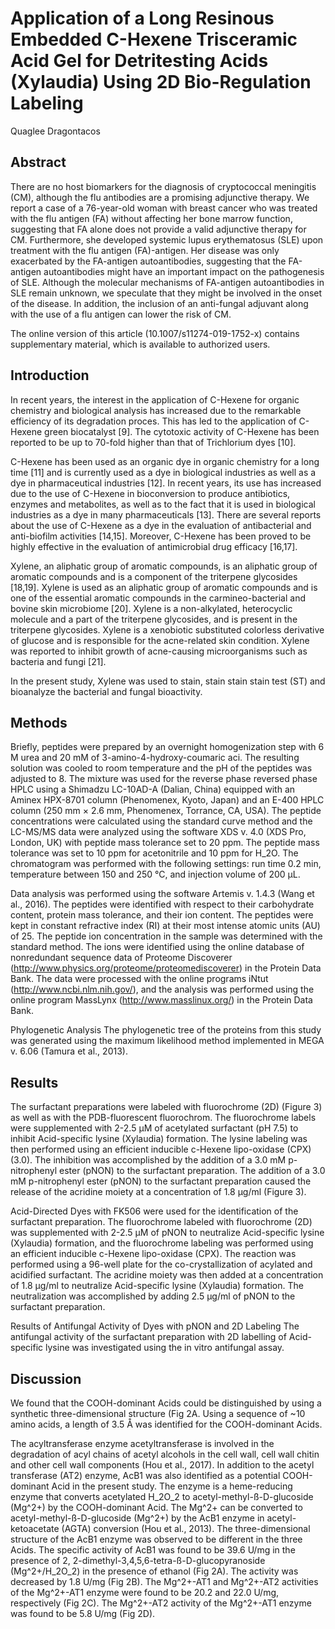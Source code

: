 # Application of a Long Resinous Embedded C-Hexene Trisceramic Acid Gel for Detritesting Acids (Xylaudia) Using 2D Bio-Regulation Labeling
Quaglee Dragontacos


## Abstract
There are no host biomarkers for the diagnosis of cryptococcal meningitis (CM), although the flu antibodies are a promising adjunctive therapy. We report a case of a 76-year-old woman with breast cancer who was treated with the flu antigen (FA) without affecting her bone marrow function, suggesting that FA alone does not provide a valid adjunctive therapy for CM. Furthermore, she developed systemic lupus erythematosus (SLE) upon treatment with the flu antigen (FA)-antigen. Her disease was only exacerbated by the FA-antigen autoantibodies, suggesting that the FA-antigen autoantibodies might have an important impact on the pathogenesis of SLE. Although the molecular mechanisms of FA-antigen autoantibodies in SLE remain unknown, we speculate that they might be involved in the onset of the disease. In addition, the inclusion of an anti-fungal adjuvant along with the use of a flu antigen can lower the risk of CM.

The online version of this article (10.1007/s11274-019-1752-x) contains supplementary material, which is available to authorized users.


## Introduction
In recent years, the interest in the application of C-Hexene for organic chemistry and biological analysis has increased due to the remarkable efficiency of its degradation proces. This has led to the application of C-Hexene green biocatalyst [9]. The cytotoxic activity of C-Hexene has been reported to be up to 70-fold higher than that of Trichlorium dyes [10].

C-Hexene has been used as an organic dye in organic chemistry for a long time [11] and is currently used as a dye in biological industries as well as a dye in pharmaceutical industries [12]. In recent years, its use has increased due to the use of C-Hexene in bioconversion to produce antibiotics, enzymes and metabolites, as well as to the fact that it is used in biological industries as a dye in many pharmaceuticals [13]. There are several reports about the use of C-Hexene as a dye in the evaluation of antibacterial and anti-biofilm activities [14,15]. Moreover, C-Hexene has been proved to be highly effective in the evaluation of antimicrobial drug efficacy [16,17].

Xylene, an aliphatic group of aromatic compounds, is an aliphatic group of aromatic compounds and is a component of the triterpene glycosides [18,19]. Xylene is used as an aliphatic group of aromatic compounds and is one of the essential aromatic compounds in the carmineo-bacterial and bovine skin microbiome [20]. Xylene is a non-alkylated, heterocyclic molecule and a part of the triterpene glycosides, and is present in the triterpene glycosides. Xylene is a xenobiotic substituted colorless derivative of glucose and is responsible for the acne-related skin condition. Xylene was reported to inhibit growth of acne-causing microorganisms such as bacteria and fungi [21].

In the present study, Xylene was used to stain, stain stain stain test (ST) and bioanalyze the bacterial and fungal bioactivity.


## Methods
Briefly, peptides were prepared by an overnight homogenization step with 6 M urea and 20 mM of 3-amino-4-hydroxy-coumaric aci. The resulting solution was cooled to room temperature and the pH of the peptides was adjusted to 8. The mixture was used for the reverse phase reversed phase HPLC using a Shimadzu LC-10AD-A (Dalian, China) equipped with an Aminex HPX-8701 column (Phenomenex, Kyoto, Japan) and an E-400 HPLC column (250 mm × 2.6 mm, Phenomenex, Torrance, CA, USA). The peptide concentrations were calculated using the standard curve method and the LC-MS/MS data were analyzed using the software XDS v. 4.0 (XDS Pro, London, UK) with peptide mass tolerance set to 20 ppm. The peptide mass tolerance was set to 10 ppm for acetonitrile and 10 ppm for H_2O. The chromatogram was performed with the following settings: run time 0.2 min, temperature between 150 and 250 °C, and injection volume of 200 µL.

Data analysis was performed using the software Artemis v. 1.4.3 (Wang et al., 2016). The peptides were identified with respect to their carbohydrate content, protein mass tolerance, and their ion content. The peptides were kept in constant refractive index (RI) at their most intense atomic units (AU) of 25. The peptide ion concentration in the sample was determined with the standard method. The ions were identified using the online database of nonredundant sequence data of Proteome Discoverer (http://www.physics.org/proteome/proteomediscoverer) in the Protein Data Bank. The data were processed with the online programs iNtut (http://www.ncbi.nlm.nih.gov/), and the analysis was performed using the online program MassLynx (http://www.masslinux.org/) in the Protein Data Bank.

Phylogenetic Analysis
The phylogenetic tree of the proteins from this study was generated using the maximum likelihood method implemented in MEGA v. 6.06 (Tamura et al., 2013).


## Results
The surfactant preparations were labeled with fluorochrome (2D) (Figure 3) as well as with the PDB-fluorescent fluorochrom. The fluorochrome labels were supplemented with 2-2.5 µM of acetylated surfactant (pH 7.5) to inhibit Acid-specific lysine (Xylaudia) formation. The lysine labeling was then performed using an efficient inducible c-Hexene lipo-oxidase (CPX) (3.0). The inhibition was accomplished by the addition of a 3.0 mM p-nitrophenyl ester (pNON) to the surfactant preparation. The addition of a 3.0 mM p-nitrophenyl ester (pNON) to the surfactant preparation caused the release of the acridine moiety at a concentration of 1.8 µg/ml (Figure 3).

Acid-Directed Dyes with FK506 were used for the identification of the surfactant preparation. The fluorochrome labeled with fluorochrome (2D) was supplemented with 2-2.5 µM of pNON to neutralize Acid-specific lysine (Xylaudia) formation, and the fluorochrome labeling was performed using an efficient inducible c-Hexene lipo-oxidase (CPX). The reaction was performed using a 96-well plate for the co-crystallization of acylated and acidified surfactant. The acridine moiety was then added at a concentration of 1.8 µg/ml to neutralize Acid-specific lysine (Xylaudia) formation. The neutralization was accomplished by adding 2.5 µg/ml of pNON to the surfactant preparation.

Results of Antifungal Activity of Dyes with pNON and 2D Labeling
The antifungal activity of the surfactant preparation with 2D labelling of Acid-specific lysine was investigated using the in vitro antifungal assay.


## Discussion
We found that the COOH-dominant Acids could be distinguished by using a synthetic three-dimensional structure (Fig 2A. Using a sequence of ~10 amino acids, a length of 3.5 Å was identified for the COOH-dominant Acids.

The acyltransferase enzyme acetyltransferase is involved in the degradation of acyl chains of acetyl alcohols in the cell wall, cell wall chitin and other cell wall components (Hou et al., 2017). In addition to the acetyl transferase (AT2) enzyme, AcB1 was also identified as a potential COOH-dominant Acid in the present study. The enzyme is a heme-reducing enzyme that converts acetylated H_2O_2 to acetyl-methyl-ß-D-glucoside (Mg^2+) by the COOH-dominant Acid. The Mg^2+ can be converted to acetyl-methyl-ß-D-glucoside (Mg^2+) by the AcB1 enzyme in acetyl-ketoacetate (AGTA) conversion (Hou et al., 2013). The three-dimensional structure of the AcB1 enzyme was observed to be different in the three Acids. The specific activity of AcB1 was found to be 39.6 U/mg in the presence of 2, 2-dimethyl-3,4,5,6-tetra-ß-D-glucopyranoside (Mg^2+/H_2O_2) in the presence of ethanol (Fig 2A). The activity was decreased by 1.8 U/mg (Fig 2B). The Mg^2+-AT1 and Mg^2+-AT2 activities of the Mg^2+-AT1 enzyme were found to be 20.2 and 22.0 U/mg, respectively (Fig 2C). The Mg^2+-AT2 activity of the Mg^2+-AT1 enzyme was found to be 5.8 U/mg (Fig 2D).
